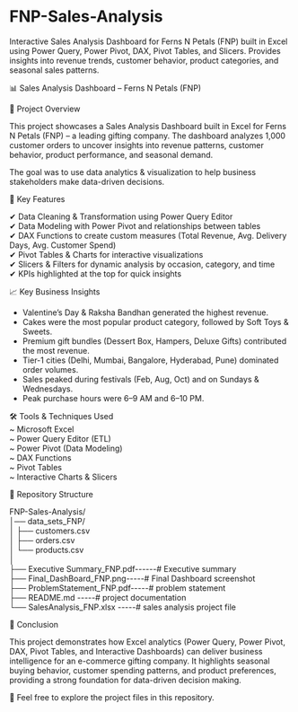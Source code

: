 # FNP-Sales-Analysis
Interactive Sales Analysis Dashboard for Ferns N Petals (FNP) built in Excel using Power Query, Power Pivot, DAX, Pivot Tables, and Slicers. Provides insights into revenue trends, customer behavior, product categories, and seasonal sales patterns.

📊 Sales Analysis Dashboard – Ferns N Petals (FNP)

📌 Project Overview

This project showcases a Sales Analysis Dashboard built in Excel for Ferns N Petals (FNP) – a leading gifting company.
The dashboard analyzes 1,000 customer orders to uncover insights into revenue patterns, customer behavior, product performance, and seasonal demand.

The goal was to use data analytics & visualization to help business stakeholders make data-driven decisions.


🎯 Key Features

✔ Data Cleaning & Transformation using Power Query Editor  
✔ Data Modeling with Power Pivot and relationships between tables  
✔ DAX Functions to create custom measures (Total Revenue, Avg. Delivery Days, Avg. Customer Spend)  
✔ Pivot Tables & Charts for interactive visualizations  
✔ Slicers & Filters for dynamic analysis by occasion, category, and time  
✔ KPIs highlighted at the top for quick insights 


📈 Key Business Insights

- Valentine’s Day & Raksha Bandhan generated the highest revenue.
- Cakes were the most popular product category, followed by Soft Toys & Sweets.  
- Premium gift bundles (Dessert Box, Hampers, Deluxe Gifts) contributed the most revenue.  
- Tier-1 cities (Delhi, Mumbai, Bangalore, Hyderabad, Pune) dominated order volumes.  
- Sales peaked during festivals (Feb, Aug, Oct) and on Sundays & Wednesdays.  
- Peak purchase hours were 6–9 AM and 6–10 PM.  


🛠 Tools & Techniques Used  
~ Microsoft Excel  
~ Power Query Editor (ETL)  
~ Power Pivot (Data Modeling)  
~ DAX Functions  
~ Pivot Tables  
~ Interactive Charts & Slicers


📂 Repository Structure 

FNP-Sales-Analysis/  
│── data_sets_FNP/  
│   ├── customers.csv  
│   ├── orders.csv  
│   └── products.csv  
│  
├── Executive Summary_FNP.pdf------# Executive summary  
├── Final_DashBoard_FNP.png-----# Final Dashboard screenshot  
├── ProblemStatement_FNP.pdf-----# problem statement  
├── README.md                -----# project documentation  
└── SalesAnalysis_FNP.xlsx   -----# sales analysis project file  


📌 Conclusion

This project demonstrates how Excel analytics (Power Query, Power Pivot, DAX, Pivot Tables, and Interactive Dashboards) can deliver business intelligence for an e-commerce gifting company.
It highlights seasonal buying behavior, customer spending patterns, and product preferences, providing a strong foundation for data-driven decision making.

🔗 Feel free to explore the project files in this repository.












